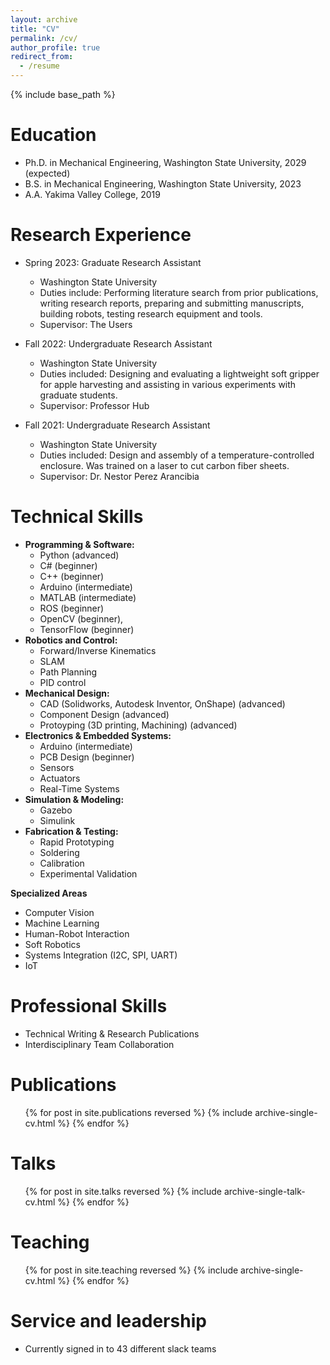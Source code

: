 ```yaml
---
layout: archive
title: "CV"
permalink: /cv/
author_profile: true
redirect_from:
  - /resume
---
```


{% include base_path %}

Education
======
* Ph.D. in Mechanical Engineering, Washington State University, 2029 (expected)
* B.S. in Mechanical Engineering, Washington State University, 2023
* A.A. Yakima Valley College, 2019 

Research Experience
======
* Spring 2023: Graduate Research Assistant
  * Washington State University
  * Duties include: Performing literature search from prior publications, writing research reports, preparing and submitting manuscripts, building robots, testing research equipment and tools.
  * Supervisor: The Users

* Fall 2022: Undergraduate Research Assistant
  * Washington State University
  * Duties included: Designing and evaluating a lightweight soft gripper for apple harvesting and assisting in various experiments with graduate students.
  * Supervisor: Professor Hub

* Fall 2021: Undergraduate Research Assistant
  * Washington State University
  * Duties included: Design and assembly of a temperature-controlled enclosure. Was trained on a laser to cut carbon fiber sheets.
  * Supervisor: Dr. Nestor Perez Arancibia
  
Technical Skills
======
* <b>Programming & Software:</b>
  * Python (advanced)
  * C# (beginner)
  * C++ (beginner)
  * Arduino (intermediate)
  * MATLAB (intermediate)
  * ROS (beginner)
  * OpenCV (beginner),
  * TensorFlow (beginner) 
* <b>Robotics and Control:</b>
  * Forward/Inverse Kinematics
  * SLAM
  * Path Planning
  * PID control
* <b>Mechanical Design:</b>
  * CAD (Solidworks, Autodesk Inventor, OnShape) (advanced)
  * Component Design (advanced)
  * Protoyping (3D printing, Machining) (advanced) 
* <b>Electronics & Embedded Systems:</b>
  * Arduino (intermediate)
  * PCB Design (beginner)
  * Sensors
  * Actuators
  * Real-Time Systems
* <b>Simulation & Modeling:</b>
  * Gazebo
  * Simulink
* <b>Fabrication & Testing:</b>
  * Rapid Prototyping
  * Soldering
  * Calibration
  * Experimental Validation

<b>Specialized Areas</b>
* Computer Vision
* Machine Learning
* Human-Robot Interaction
* Soft Robotics
* Systems Integration (I2C, SPI, UART)
* IoT
  
Professional Skills
======
* Technical Writing & Research Publications
* Interdisciplinary Team Collaboration

Publications
======
  <ul>{% for post in site.publications reversed %}
    {% include archive-single-cv.html %}
  {% endfor %}</ul>
  
Talks
======
  <ul>{% for post in site.talks reversed %}
    {% include archive-single-talk-cv.html  %}
  {% endfor %}</ul>
  
Teaching
======
  <ul>{% for post in site.teaching reversed %}
    {% include archive-single-cv.html %}
  {% endfor %}</ul>
  
Service and leadership
======
* Currently signed in to 43 different slack teams
